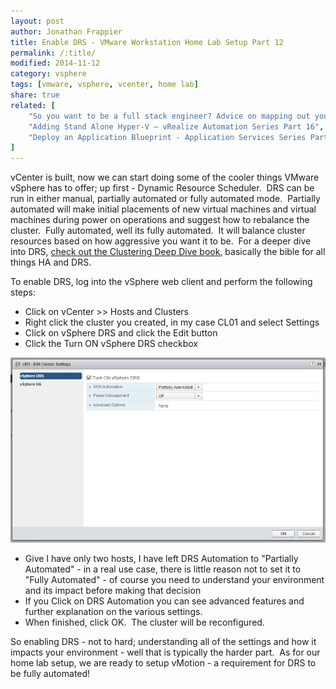 ```yaml
---
layout: post
author: Jonathan Frappier
title: Enable DRS - VMware Workstation Home Lab Setup Part 12
permalink: /:title/
modified: 2014-11-12
category: vsphere
tags: [vmware, vsphere, vcenter, home lab]
share: true
related: [
    "So you want to be a full stack engineer? Advice on mapping out your career.", 
    "Adding Stand Alone Hyper-V – vRealize Automation Series Part 16", 
    "Deploy an Application Blueprint - Application Services Series Part 5"
]
---
```

vCenter is built, now we can start doing some of the cooler things VMware vSphere has to offer; up first - Dynamic Resource Scheduler.  DRS can be run in either manual, partially automated or fully automated mode.  Partially automated will make initial placements of new virtual machines and virtual machines during power on operations and suggest how to rebalance the cluster.  Fully automated, well its fully automated.  It will balance cluster resources based on how aggressive you want it to be.  For a deeper dive into DRS, <a href="http://www.amazon.com/VMware-vSphere-5-1-Clustering-Deepdive-ebook/dp/B0092PX72C/ref=tmm_kin_swatch_0?_encoding=UTF8&amp;sr=&amp;qid=" target="_blank">check out the Clustering Deep Dive book</a>, basically the bible for all things HA and DRS.

To enable DRS, log into the vSphere web client and perform the following steps:
<ul>
	<li>Click on vCenter &gt;&gt; Hosts and Clusters</li>
	<li>Right click the cluster you created, in my case CL01 and select Settings</li>
	<li>Click on vSphere DRS and click the Edit button</li>
	<li>Click the Turn ON vSphere DRS checkbox</li>
</ul>
<img src="/images/fulls/vsphere-cluster-drs-on.png" class="fit image">

<ul>
	<li>Give I have only two hosts, I have left DRS Automation to "Partially Automated" - in a real use case, there is little reason not to set it to "Fully Automated" - of course you need to understand your environment and its impact before making that decision</li>
	<li>If you Click on DRS Automation you can see advanced features and further explanation on the various settings.</li>
	<li>When finished, click OK.  The cluster will be reconfigured.</li>
</ul>
So enabling DRS - not to hard; understanding all of the settings and how it impacts your environment - well that is typically the harder part.  As for our home lab setup, we are ready to setup vMotion - a requirement for DRS to be fully automated!